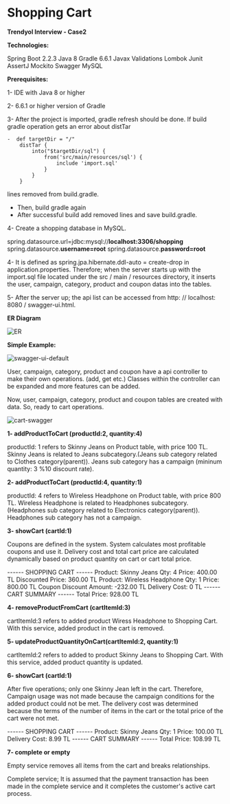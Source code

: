 # Shopping Cart 

**Trendyol Interview - Case2**

**Technologies:**

Spring Boot 2.2.3
Java 8
Gradle 6.6.1
Javax Validations
Lombok
Junit
AssertJ
Mockito
Swagger
MySQL



**Prerequisites:**

1- IDE with Java 8 or higher

2- 6.6.1 or higher version of Gradle

3- After the project is imported, gradle refresh should be done. If build gradle operation gets an error about distTar

	-  def targetDir = "/"
		distTar {
			into("$targetDir/sql") {
				from('src/main/resources/sql') {
					include 'import.sql'
				}
			}
		}  
lines removed from build.gradle.

 -  Then, build gradle again
 -  After successful build add removed lines and save  build.gradle.

4- Create a shopping database in MySQL.

spring.datasource.url=jdbc:mysql://**localhost:3306/shopping**
spring.datasource.**username=root**
spring.datasource.**password=root**

4- It is defined as spring.jpa.hibernate.ddl-auto = create-drop in application.properties. Therefore; when the server starts up with the import.sql file located under the src / main / resources directory, it inserts the user, campaign, category, product and coupon datas into the tables. 

5- After the server up; the api list can be accessed from http: // localhost: 8080 / swagger-ui.html.



**ER Diagram**

![ER](C:\Users\OvuncKarabeyoglu\Desktop\ER.jpg)





**Simple Example:**

![swagger-ui-default](C:\Users\OvuncKarabeyoglu\Desktop\trndy\swagger-ui-default.JPG)

User, campaign, category, product and coupon have a api controller to make their own operations. (add, get etc.) Classes within the controller can be expanded and more features can be added.

Now, user, campaign, category, product and coupon tables are created with data. So, ready to cart operations. 

![cart-swagger](C:\Users\OvuncKarabeyoglu\Desktop\trndy\cart-swagger.JPG)

**1- addProductToCart (productId:2, quantity:4)**

productId: 1 refers to Skinny Jeans on Product table, with price 100 TL. Skinny Jeans is related to Jeans subcategory.(Jeans sub category related to Clothes category(parent)). Jeans sub category has a campaign (mininum quantity: 3 %10 discount rate).

**2- addProductToCart (productId:4, quantity:1)**

productId: 4 refers to Wireless Headphone on Product table, with price 800 TL. Wireless Headphone is related to Headphones subcategory.(Headphones sub category related to Electronics category(parent)). Headphones sub category has not a campaign.

**3- showCart (cartId:1)**

Coupons are defined in the system. System calculates most profitable coupons and use it. Delivery cost and total cart price are calculated dynamically based on product quantity on cart or cart total price.

------ SHOPPING CART ------
Product: Skinny Jeans                Qty: 4  Price: 400.00 TL  Discounted Price: 360.00 TL
Product: Wireless Headphone  Qty: 1  Price: 800.00 TL
Coupon Discount Amount: -232.00 TL
Delivery Cost: 0 TL
------ CART SUMMARY ------
Total Price: 928.00 TL

**4- removeProductFromCart (cartItemId:3)**

cartItemId:3 refers to added product Wiress Headphone to Shopping Cart. With this service, added product in the cart is removed.

**5- updateProductQuantityOnCart(cartItemId:2, quantity:1)**

cartItemId:2 refers to added to product Skinny Jeans to Shopping Cart. With this service, added product quantity is updated.

**6- showCart (cartId:1)**

After five operations; only one Skinny Jean left in the cart. Therefore, Campaign usage was not made because the campaign conditions for the added product could not be met. The delivery cost was determined because the terms of the number of items in the cart or the total price of the cart were not met.

------ SHOPPING CART ------
Product: Skinny Jeans  Qty: 1  Price: 100.00 TL
Delivery Cost: 8.99 TL
------ CART SUMMARY ------
Total Price: 108.99 TL

**7- complete or empty**

Empty service removes all items from the cart and breaks relationships.

Complete service; It is assumed that the payment transaction has been made in the complete service and it completes the customer's active cart process.



